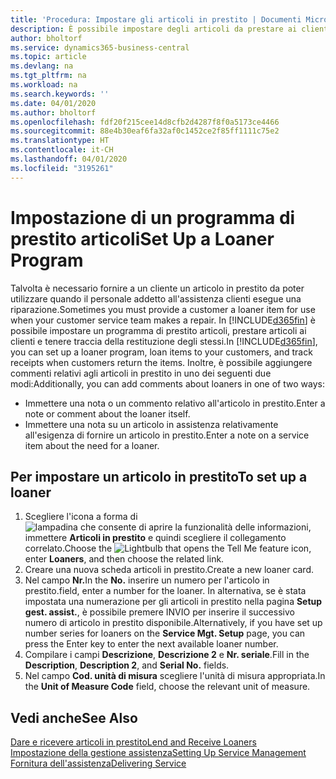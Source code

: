 ```yaml
---
title: 'Procedura: Impostare gli articoli in prestito | Documenti Microsoft'
description: È possibile impostare degli articoli da prestare ai clienti in sostituzione degli articoli che sono in assistenza.
author: bholtorf
ms.service: dynamics365-business-central
ms.topic: article
ms.devlang: na
ms.tgt_pltfrm: na
ms.workload: na
ms.search.keywords: ''
ms.date: 04/01/2020
ms.author: bholtorf
ms.openlocfilehash: fdf20f215cee14d8cfb2d4287f8f0a5173ce4466
ms.sourcegitcommit: 88e4b30eaf6fa32af0c1452ce2f85ff1111c75e2
ms.translationtype: HT
ms.contentlocale: it-CH
ms.lasthandoff: 04/01/2020
ms.locfileid: "3195261"
---
```

# <a name="set-up-a-loaner-program"></a><span data-ttu-id="72f54-103">Impostazione di un programma di prestito articoli</span><span class="sxs-lookup"><span data-stu-id="72f54-103">Set Up a Loaner Program</span></span>
<span data-ttu-id="72f54-104">Talvolta è necessario fornire a un cliente un articolo in prestito da poter utilizzare quando il personale addetto all'assistenza clienti esegue una riparazione.</span><span class="sxs-lookup"><span data-stu-id="72f54-104">Sometimes you must provide a customer a loaner item for use when your customer service team makes a repair.</span></span> <span data-ttu-id="72f54-105">In [!INCLUDE[d365fin](includes/d365fin_md.md)] è possibile impostare un programma di prestito articoli, prestare articoli ai clienti e tenere traccia della restituzione degli stessi.</span><span class="sxs-lookup"><span data-stu-id="72f54-105">In [!INCLUDE[d365fin](includes/d365fin_md.md)], you can set up a loaner program, loan items to your customers, and track receipts when customers return the items.</span></span> <span data-ttu-id="72f54-106">Inoltre, è possibile aggiungere commenti relativi agli articoli in prestito in uno dei seguenti due modi:</span><span class="sxs-lookup"><span data-stu-id="72f54-106">Additionally, you can add comments about loaners in one of two ways:</span></span>  
  
* <span data-ttu-id="72f54-107">Immettere una nota o un commento relativo all'articolo in prestito.</span><span class="sxs-lookup"><span data-stu-id="72f54-107">Enter a note or comment about the loaner itself.</span></span>  
* <span data-ttu-id="72f54-108">Immettere una nota su un articolo in assistenza relativamente all'esigenza di fornire un articolo in prestito.</span><span class="sxs-lookup"><span data-stu-id="72f54-108">Enter a note on a service item about the need for a loaner.</span></span>  

## <a name="to-set-up-a-loaner"></a><span data-ttu-id="72f54-109">Per impostare un articolo in prestito</span><span class="sxs-lookup"><span data-stu-id="72f54-109">To set up a loaner</span></span>  
1. <span data-ttu-id="72f54-110">Scegliere l'icona a forma di ![lampadina che consente di aprire la funzionalità delle informazioni](media/ui-search/search_small.png "Informazioni sull'operazione che si desidera eseguire"), immettere **Articoli in prestito** e quindi scegliere il collegamento correlato.</span><span class="sxs-lookup"><span data-stu-id="72f54-110">Choose the ![Lightbulb that opens the Tell Me feature](media/ui-search/search_small.png "Tell me what you want to do") icon, enter **Loaners**, and then choose the related link.</span></span>  
2. <span data-ttu-id="72f54-111">Creare una nuova scheda articoli in prestito.</span><span class="sxs-lookup"><span data-stu-id="72f54-111">Create a new loaner card.</span></span> 
3. <span data-ttu-id="72f54-112">Nel campo **Nr.**</span><span class="sxs-lookup"><span data-stu-id="72f54-112">In the **No.**</span></span> <span data-ttu-id="72f54-113">inserire un numero per l'articolo in prestito.</span><span class="sxs-lookup"><span data-stu-id="72f54-113">field, enter a number for the loaner.</span></span> <span data-ttu-id="72f54-114">In alternativa, se è stata impostata una numerazione per gli articoli in prestito nella pagina **Setup gest. assist.**, è possibile premere INVIO per inserire il successivo numero di articolo in prestito disponibile.</span><span class="sxs-lookup"><span data-stu-id="72f54-114">Alternatively, if you have set up number series for loaners on the **Service Mgt. Setup** page, you can press the Enter key to enter the next available loaner number.</span></span>  
4. <span data-ttu-id="72f54-115">Compilare i campi **Descrizione**, **Descrizione 2** e **Nr. seriale**.</span><span class="sxs-lookup"><span data-stu-id="72f54-115">Fill in the **Description**, **Description 2**, and **Serial No.** fields.</span></span>  
5. <span data-ttu-id="72f54-116">Nel campo **Cod. unità di misura** scegliere l'unità di misura appropriata.</span><span class="sxs-lookup"><span data-stu-id="72f54-116">In the **Unit of Measure Code** field, choose the relevant unit of measure.</span></span>  
  
## <a name="see-also"></a><span data-ttu-id="72f54-117">Vedi anche</span><span class="sxs-lookup"><span data-stu-id="72f54-117">See Also</span></span>
[<span data-ttu-id="72f54-118">Dare e ricevere articoli in prestito</span><span class="sxs-lookup"><span data-stu-id="72f54-118">Lend and Receive Loaners</span></span>](service-how-to-lend-receive-loaners.md)  
[<span data-ttu-id="72f54-119">Impostazione della gestione assistenza</span><span class="sxs-lookup"><span data-stu-id="72f54-119">Setting Up Service Management</span></span>](service-setup-service.md)  
[<span data-ttu-id="72f54-120">Fornitura dell'assistenza</span><span class="sxs-lookup"><span data-stu-id="72f54-120">Delivering Service</span></span>](service-deliver-service.md)  

